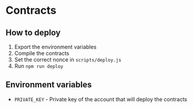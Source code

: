 # Contracts

## How to deploy

1. Export the environment variables
2. Compile the contracts
3. Set the correct nonce in `scripts/deploy.js`
4. Run `npm run deploy`

## Environment variables

- `PRIVATE_KEY` - Private key of the account that will deploy the contracts
